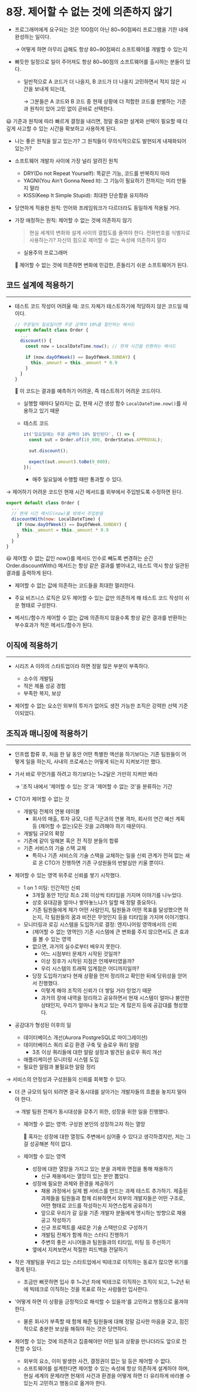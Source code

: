 # 8장. 제어할 수 없는 것에 의존하지 않기

- 프로그래머에게 요구되는 것은 100점이 아닌 80~90점짜리 프로그램을 기한 내에 완성하는 일이다.
    
    → 어떻게 하면 아무리 급해도 항상 80~90점짜리 소프트웨어를 개발할 수 있는지
    

- 빠듯한 일정으로 일이 주어져도 항상 80~90점의 소프트웨어를 출시하는 분들이 있다.
    - 일반적으로 A 코드가 더 나을지, B 코드가 더 나을지 고민하면서 적지 않은 시간을 보내게 되는데,
        
        → 그분들은 A 코드와 B 코드 중 현재 상황에 더 적합한 코드를 판별하는 기준과 원칙이 있어 고민 없이 곧바로 선택한다.
        

😃 기준과 원칙에 따라 빠르게 결정을 내리면, 정말 중요한 설계와 선택이 필요할 때 더 깊게 사고할 수 있는 시간을 확보하고 사용하게 된다.

- 나는 좋은 원칙을 알고 있는가? 그 원칙들이 무의식적으로도 발현되게 내재화되어 있는가?

- 소프트웨어 개발자 사이에 가장 널리 알려진 원칙
    - DRY(Do not Repeat Yourself): 똑같은 기능, 코드를 반복하지 마라
    - YAGNI(You Ain’t Gonna Need It): 그 기능이 필요하기 전까지는 미리 만들지 말라
    - KISS(Keep It Simple Stupid): 최대한 단순함을 유지하라
- 당연하게 적용한 원칙: 언어와 프레임워크가 다르더라도 동일하게 적용될 거다.
- 가장 애정하는 원칙: 제어할 수 없는 것에 의존하지 않기
    
    > 현실 세계의 변화와 설계 사이의 결합도를 줄여야 한다. 전화번호를 식별자로 사용하는가? 자신의 힘으로 제어할 수 없는 속성에 의존하지 말라
    - 실용주의 프로그래머
    > 
    
    🥲 제어할 수 없는 것에 의존하면 변화에 민감한, 흔들리기 쉬운 소프트웨어가 된다.
    

## 코드 설계에 적용하기

---

- 테스트 코드 작성이 어려울 때: 코드 자체가 테스트하기에 적당하지 않은 코드일 때이다.
    
    ```jsx
    // 주문일이 일요일이면 주문 금액의 10%를 할인하는 메서드
    export default class Order {
      ...
      discount() {
        const now = LocalDateTime.now(); // 현재 시간을 반환하는 메서드
        
        if (now.dayOfWeek() == DayOfWeek.SUNDAY) {
          this._amount = this._amount * 0.9
        }
      }
    }
    ```
    
    🥲 이 코드는 결과를 예측하기 어려운, 즉 테스트하기 어려운 코드이다.
    
    - 실행할 때마다 달라지는 값, 현재 시간 생성 함수 `LocalDateTime.now()`를 사용하고 있기 때문
    - 테스트 코드
        
        ```jsx
        it('일요일에는 주문 금액이 10% 할인된다', () => {
          const sut = Order.of(10_000, OrderStatus.APPROVAL);
          
          sut.discount();
          
          expect(sut.amount).toBe(9_000);
        });
        ```
        
        - 매주 일요일에 수행할 때만 통과할 수 있다.

→ 제어하기 어려운 코드인 현재 시간 메서드를 외부에서 주입받도록 수정하면 된다.

```jsx
export default class Order {
  ...
  // 현재 시간 메서드(now)를 밖에서 주입받음
  discountWith(now: LocalDateTime) {    
    if (now.dayOfWeek() == DayOfWeek.SUNDAY) {
      this._amount = this._amount * 0.9
    }
  }
}
```

😃 제어할 수 없는 값인 now()를 메서드 인수로 빼도록 변경하는 순간 Order.discountWith() 메서드는 항상 같은 결과를 뱉어내고, 테스트 역시 항상 일관된 결과를 출력하게 된다.

- 제어할 수 없는 값에 의존하는 코드들을 최대한 멀리한다.
- 주요 비즈니스 로직은 모두 제어할 수 있는 값만 의존하게 해 테스트 코드 작성이 쉬운 형태로 구성한다.

- 메서드/함수가 제어할 수 없는 값에 의존하지 않을수록 항상 같은 결과를 반환하는 부수효과가 적은 메서드/함수가 된다.

## 이직에 적용하기

---

- 시리즈 A 이하의 스타트업이라 하면 정말 많은 부분이 부족하다.
    - 소수의 개발팀
    - 적은 제품 성공 경험
    - 부족한 복지, 보상

- 제어할 수 없는 요소인 외부의 투자가 없어도 생전 가능한 조직은 강력한 선택 기준이되었다.

## 조직과 매니징에 적용하기

---

- 인프랩 합류 후, 처음 한 달 동안 어떤 특별한 액션을 하기보다는 기존 팀원들이 어떻게 일을 하는지, 사내의 프로세스는 어떻게 되는지 지켜보기만 했다.
- 가서 바로 무언가를 하려고 하기보다는 1~2달은 가만히 지켜만 봐라
    
    → '조직 내에서 '제어할 수 있는 것'과 '제어할 수 없는 것'을 분류하는 기간
    

- CTO가 제어할 수 없는 것
    - 개발팀 전체의 연봉 테이블
        - 회사의 매출, 투자 규모, 다른 직군과의 연봉 격차, 회사의 연간 예산 계획 등 (제어할 수 없는)모든 것을 고려해야 하기 때문이다.
    - 개발팀 규모의 확장
    - 기존에 같이 일해본 혹은 전 직장 분들의 합류
    - 기존 서비스의 기술 스택 교체
        - 특히나 기존 서비스의 기술 스택을 교체하는 일을 신뢰 관계가 전혀 없는 새로 온 CTO가 진행하면 기존 구성원들의 반발심만 키울 뿐이다.

- 제어할 수 있는 영역 위주로 신뢰를 쌓기 시작했다.
    - 1 on 1 미팅: 인간적인 신뢰
        - 3개월 동안 1인당 최소 2회 이상씩 티타임을 가지며 이야기를 나누었다.
        - 상호 유대감을 얼마나 쌓아놓느냐가 일할 때 정말 중요하다.
        - 기존 팀원들에게 제가 어떤 사람인지, 팀원들과 어떤 목표를 달성했으면 하는지, 각 팀원들의 꿈과 비전은 무엇인지 등을 티타임을 가지며 이야기했다.
    - 모니터링과 로깅 시스템을 도입하기로 결정: 엔지니어링 영역에서의 신뢰
        - (제어할 수 없는 영역인) 기존 시스템에 큰 변화를 주지 않으면서도 큰 효과를 볼 수 있는 영역
        - 없으면, 과거의 실수로부터 배우지 못한다.
            - 어느 시점부터 문제가 시작된 것일까?
            - 이상 징후가 시작된 지점은 언제부터였을까?
            - 우리 시스템의 트래픽 임계점은 어디까지일까?
        - 당장 도입하기보다 현재 상황을 먼저 정리하고 확인한 뒤에 당위성을 얻어서 진행했다.
            - 이렇게 해야 조직의 신뢰가 더 쌓일 거라 믿었기 때문
            - 과거의 장애 내역을 정리하고 공유하면서 현재 시스템이 얼마나 불안한 상태인지, 우리가 얼마나 놓치고 있는 게 많은지 등에 공감대를 형성했다.
- 공감대가 형성된 이후의 일
    - 데이터베이스 개선(Aurora PostgreSQL로 마이그레이션)
    - 데이터베이스 쿼리 로깅 환경 구축 및 슬로우 쿼리 알람
        - 3초 이상 쿼리들에 대한 알람 설정과 발견된 슬로우 쿼리 개선
    - 애플리케이션 모니터링 시스템 도입
    - 필요한 알람과 불필요한 알람 정리

→ 서비스의 안정성과 구성원들의 신뢰를 회복할 수 있다.

- 더 큰 규모의 팀이 되려면 결국 동시대를 살아가는 개발자들의 흐름을 놓치지 말아야 한다.
    
    → 개발 팀원 전체가 동시대성을 갖추기 위한, 성장을 위한 일을 진행했다.
    
    - 제어할 수 없는 영역: 구성원 본인의 성장하고자 하는 열망
        
        🥲 혹자는 성장에 대한 열정도 주변에서 심어줄 수 있다고 생각하겠지만, 저는 그걸 성공해본 적이 없다.
        
    - 제어할 수 있는 영역
        - 성장에 대한 열망을 가지고 있는 분을 과제와 면접을 통해 채용하기
            - 신규 채용에서는 열망이 있는 분만 뽑았다.
        - 성장에 필요한 과제와 환경을 제공하기
            - 채용 과정에서 실제 웹 서비스를 만드는 과제 테스트 추가하기. 제출된 과제들을 팀원들과 함께 리뷰하면서 외부의 개발자들은 어떤 구조로, 어떤 형태로 코드를 작성하는지 자연스럽게 공유하기
            - 앞으로 우리가 갈 길을 기존 개발자 분들에게 명시하는 방향으로 채용 공고 작성하기
            - 신규 프로젝트를 새로운 기술 스택만으로 구성하기
            - 개발팀 전체가 함께 하는 스터디 진행하기
            - 주변의 좋은 시니어들과 팀원들과의 티타임, 미팅 등 주선하기
        - 옆에서 지켜보면서 적절한 피드백을 전달하기

- 작은 개발팀을 꾸리고 있는 스타트업에서 빅테크로 이직하는 동료가 많으면 위기를 겪게 된다.
    - 조금만 삐끗하면 입사 후 1~2년 차에 빅테크로 이직하는 조직이 되고, 1~2년 뒤에 빅테크로 이직하는 것을 목표로 하는 사람들만 입사한다.
- '어떻게 하면 이 상황을 긍정적으로 해석할 수 있을까'를 고민하고 행동으로 옮겨야 한다.
    - 물론 회사가 부족할 때 함께 해준 팀원들에 대해 정말 감사한 마음을 갖고, 점진적으로 충분한 보상을 해줘야 하는 것은 당연하다.

- 제어할 수 있는 것에 의존하고 집중해야만 어떤 일과 상황을 만나더라도 앞으로 전진할 수 있다.
    - 외부의 요소, 이미 발생한 사건, 결정권이 없는 일 등은 제어할 수 없다.
    - 소프트웨어를 설계한다면 제어할 수 있는 속성에 항상 의존하게 설계하야 하며, 현실 세계의 문제라면 현재의 사건과 환경을 어떻게 하면 더 유리하게 바라볼 수 있는지 고민하고 행동으로 옮겨야 한다.